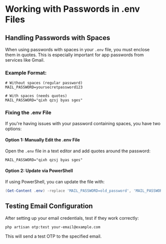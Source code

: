 # Working with Passwords in .env Files

## Handling Passwords with Spaces

When using passwords with spaces in your `.env` file, you must enclose them in quotes. This is especially important for app passwords from services like Gmail.

### Example Format:

```
# Without spaces (regular password)
MAIL_PASSWORD=yoursecretpassword123

# With spaces (needs quotes)
MAIL_PASSWORD="qixh qzsj byas sges"
```

### Fixing the .env File

If you're having issues with your password containing spaces, you have two options:

#### Option 1: Manually Edit the .env File
Open the `.env` file in a text editor and add quotes around the password:

```
MAIL_PASSWORD="qixh qzsj byas sges"
```

#### Option 2: Update via PowerShell
If using PowerShell, you can update the file with:

```powershell
(Get-Content .env) -replace 'MAIL_PASSWORD=old_password', 'MAIL_PASSWORD="new password with spaces"' | Set-Content .env
```

## Testing Email Configuration

After setting up your email credentials, test if they work correctly:

```
php artisan otp:test your-email@example.com
```

This will send a test OTP to the specified email. 